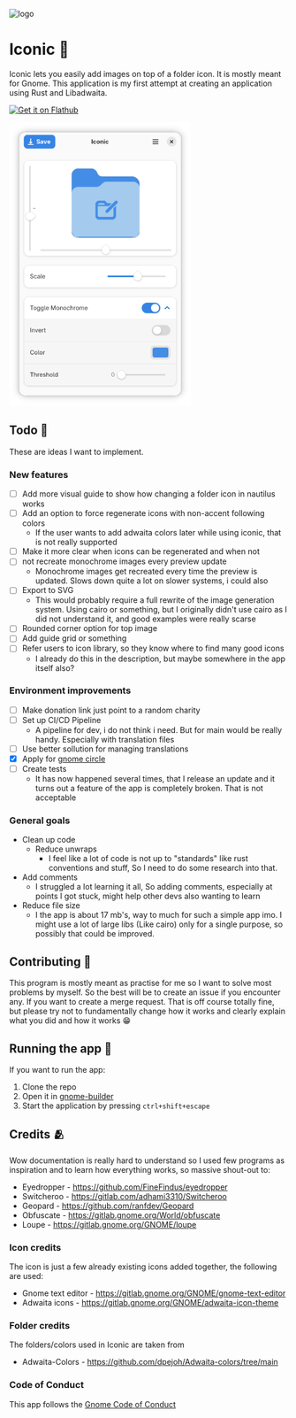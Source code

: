 ![logo](https://raw.githubusercontent.com/youpie/Folder_icon_creator/main/data/icons/nl.emphisia.icon.svg)

# Iconic 📁

Iconic lets you easily add images on top of a folder icon. It is mostly meant for Gnome. 
This application is my first attempt at creating an application using Rust and Libadwaita.

<a href='https://flathub.org/apps/details/nl.emphisia.icon'><img width='240' alt='Get it on Flathub' src='https://flathub.org/api/badge?locale=en&light'/></a>
<div>
<a>
    <picture>
      <source media="(prefers-color-scheme: dark)" srcset="https://github.com/youpie/Iconic/blob/main/data/screenshots/Main%20screen%20dark.png?raw=true">
      <img alt="Iconic logo" src="https://github.com/youpie/Iconic/blob/main/data/screenshots/Main%20screen%20light.png?raw=true" height="512">
    </picture>
  </a>
</div>

## Todo 📝

These are ideas I want to implement.
### New features
- [ ] Add more visual guide to show how changing a folder icon in nautilus works
- [ ] Add an option to force regenerate icons with non-accent following colors
    - If the user wants to add adwaita colors later while using iconic, that is not really supported
- [ ] Make it more clear when icons can be regenerated and when not
- [ ] not recreate monochrome images every preview update
    - Monochrome images get recreated every time the preview is updated. Slows down quite a lot on slower systems, i could also
- [ ] Export to SVG
    - This would probably require a full rewrite of the image generation system. Using cairo or something, but I originally didn't use cairo as I did not understand it, and good examples were really scarse 
- [ ] Rounded corner option for top image
- [ ] Add guide grid or something
- [ ] Refer users to icon library, so they know where to find many good icons
    - I already do this in the description, but maybe somewhere in the app itself also?

### Environment improvements
- [ ] Make donation link just point to a random charity
- [ ] Set up CI/CD Pipeline
    - A pipeline for dev, i do not think i need. But for main would be really handy. Especially with translation files
- [ ] Use better sollution for managing translations
- [X] Apply for [gnome circle](https://gitlab.gnome.org/Teams/Circle#how-to-apply)
- [ ] Create tests
    - It has now happened several times, that I release an update and it turns out a feature of the app is completely broken. That is not acceptable

### General goals
- Clean up code
    - Reduce unwraps
        - I feel like a lot of code is not up to "standards" like rust conventions and stuff, So I need to do some research into that. 
- Add comments
    - I struggled a lot learning it all, So adding comments, especially at points I got stuck, might help other devs also wanting to learn 
- Reduce file size
    - I the app is about 17 mb's, way to much for such a simple app imo. I might use a lot of large libs (Like cairo) only for a single purpose, so possibly that could be improved.

## Contributing 🤝
This program is mostly meant as practise for me so I want to solve most problems by myself. So the best will be to create an issue if you encounter any.
If you want to create a merge request. That is off course totally fine, but please try not to fundamentally change how it works and clearly explain what you did and how it works 😁

## Running the app 🏃
If you want to run the app:
1. Clone the repo
2. Open it in [gnome-builder](https://flathub.org/apps/org.gnome.Builder)
3. Start the application by pressing `ctrl+shift+escape`

## Credits 🫂
Wow documentation is really hard to understand so I used few programs as inspiration and to learn how everything works, so massive shout-out to:
- Eyedropper - https://github.com/FineFindus/eyedropper
- Switcheroo - https://gitlab.com/adhami3310/Switcheroo
- Geopard - https://github.com/ranfdev/Geopard
- Obfuscate - https://gitlab.gnome.org/World/obfuscate
- Loupe - https://gitlab.gnome.org/GNOME/loupe

### Icon credits
The icon is just a few already existing icons added together, the following are used:
- Gnome text editor - https://gitlab.gnome.org/GNOME/gnome-text-editor
- Adwaita icons - https://gitlab.gnome.org/GNOME/adwaita-icon-theme

### Folder credits
The folders/colors used in Iconic are taken from 
- Adwaita-Colors - https://github.com/dpejoh/Adwaita-colors/tree/main

### Code of Conduct
This app follows the [Gnome Code of Conduct](https://conduct.gnome.org/)
